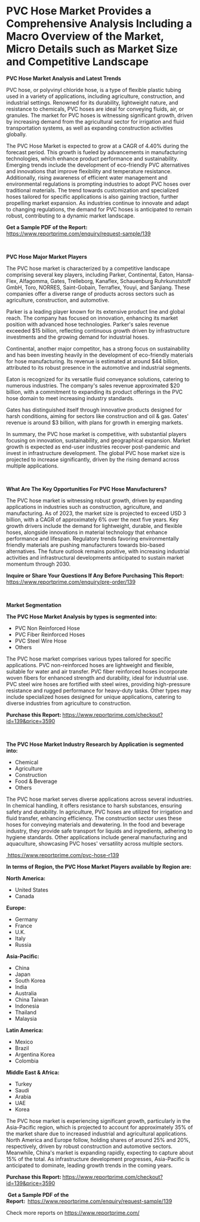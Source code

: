 <p><h1>PVC Hose Market Provides a Comprehensive Analysis Including a Macro Overview of the Market, Micro Details such as Market Size and Competitive Landscape</h1></p><p><strong>PVC Hose Market Analysis and Latest Trends</strong></p>
<p><p>PVC hose, or polyvinyl chloride hose, is a type of flexible plastic tubing used in a variety of applications, including agriculture, construction, and industrial settings. Renowned for its durability, lightweight nature, and resistance to chemicals, PVC hoses are ideal for conveying fluids, air, or granules. The market for PVC hoses is witnessing significant growth, driven by increasing demand from the agricultural sector for irrigation and fluid transportation systems, as well as expanding construction activities globally.</p><p>The PVC Hose Market is expected to grow at a CAGR of 4.40% during the forecast period. This growth is fueled by advancements in manufacturing technologies, which enhance product performance and sustainability. Emerging trends include the development of eco-friendly PVC alternatives and innovations that improve flexibility and temperature resistance. Additionally, rising awareness of efficient water management and environmental regulations is prompting industries to adopt PVC hoses over traditional materials. The trend towards customization and specialized hoses tailored for specific applications is also gaining traction, further propelling market expansion. As industries continue to innovate and adapt to changing regulations, the demand for PVC hoses is anticipated to remain robust, contributing to a dynamic market landscape.</p></p>
<p><strong>Get a Sample PDF of the Report:&nbsp;</strong> <a href="https://www.reportprime.com/enquiry/request-sample/139?utm_campaign=3559&utm_medium=2&utm_source=Github&utm_content=ia&utm_term=18032025&utm_id=pvc-hose">https://www.reportprime.com/enquiry/request-sample/139</a></p>
<p>&nbsp;</p>
<p><strong>PVC Hose Major Market Players</strong></p>
<p><p>The PVC hose market is characterized by a competitive landscape comprising several key players, including Parker, Continental, Eaton, Hansa-Flex, Alfagomma, Gates, Trelleborg, Kanaflex, Schauenburg Ruhrkunststoff GmbH, Toro, NORRES, Saint-Gobain, Terraflex, Youyi, and Sanjiang. These companies offer a diverse range of products across sectors such as agriculture, construction, and automotive.</p><p>Parker is a leading player known for its extensive product line and global reach. The company has focused on innovation, enhancing its market position with advanced hose technologies. Parker's sales revenue exceeded $15 billion, reflecting continuous growth driven by infrastructure investments and the growing demand for industrial hoses.</p><p>Continental, another major competitor, has a strong focus on sustainability and has been investing heavily in the development of eco-friendly materials for hose manufacturing. Its revenue is estimated at around $44 billion, attributed to its robust presence in the automotive and industrial segments.</p><p>Eaton is recognized for its versatile fluid conveyance solutions, catering to numerous industries. The company's sales revenue approximated $20 billion, with a commitment to expanding its product offerings in the PVC hose domain to meet increasing industry standards.</p><p>Gates has distinguished itself through innovative products designed for harsh conditions, aiming for sectors like construction and oil & gas. Gates' revenue is around $3 billion, with plans for growth in emerging markets.</p><p>In summary, the PVC hose market is competitive, with substantial players focusing on innovation, sustainability, and geographical expansion. Market growth is expected as end-user industries recover post-pandemic and invest in infrastructure development. The global PVC hose market size is projected to increase significantly, driven by the rising demand across multiple applications.</p></p>
<p>&nbsp;</p>
<p><strong>What Are The Key Opportunities For PVC Hose Manufacturers?</strong></p>
<p><p>The PVC hose market is witnessing robust growth, driven by expanding applications in industries such as construction, agriculture, and manufacturing. As of 2023, the market size is projected to exceed USD 3 billion, with a CAGR of approximately 6% over the next five years. Key growth drivers include the demand for lightweight, durable, and flexible hoses, alongside innovations in material technology that enhance performance and lifespan. Regulatory trends favoring environmentally friendly materials are pushing manufacturers towards bio-based alternatives. The future outlook remains positive, with increasing industrial activities and infrastructural developments anticipated to sustain market momentum through 2030.</p></p>
<p><strong>Inquire or Share Your Questions If Any Before Purchasing This Report:</strong> <a href="https://www.reportprime.com/enquiry/pre-order/139?utm_campaign=3559&utm_medium=2&utm_source=Github&utm_content=ia&utm_term=18032025&utm_id=pvc-hose">https://www.reportprime.com/enquiry/pre-order/139</a></p>
<p>&nbsp;</p>
<p><strong>Market Segmentation</strong></p>
<p><strong>The PVC Hose Market Analysis by types is segmented into:</strong></p>
<p><ul><li>PVC Non Reinforced Hose</li><li>PVC Fiber Reinforced Hoses</li><li>PVC Steel Wire Hose</li><li>Others</li></ul></p>
<p><p>The PVC hose market comprises various types tailored for specific applications. PVC non-reinforced hoses are lightweight and flexible, suitable for water and air transfer. PVC fiber reinforced hoses incorporate woven fibers for enhanced strength and durability, ideal for industrial use. PVC steel wire hoses are fortified with steel wires, providing high-pressure resistance and rugged performance for heavy-duty tasks. Other types may include specialized hoses designed for unique applications, catering to diverse industries from agriculture to construction.</p></p>
<p><strong>Purchase this Report:&nbsp;</strong><a href="https://www.reportprime.com/checkout?id=139&price=3590&utm_campaign=3559&utm_medium=2&utm_source=Github&utm_content=ia&utm_term=18032025&utm_id=pvc-hose">https://www.reportprime.com/checkout?id=139&price=3590</a></p>
<p>&nbsp;</p>
<p><strong>The PVC Hose Market Industry Research by Application is segmented into:</strong></p>
<p><ul><li>Chemical</li><li>Agriculture</li><li>Construction</li><li>Food & Beverage</li><li>Others</li></ul></p>
<p><p>The PVC hose market serves diverse applications across several industries. In chemical handling, it offers resistance to harsh substances, ensuring safety and durability. In agriculture, PVC hoses are utilized for irrigation and fluid transfer, enhancing efficiency. The construction sector uses these hoses for conveying materials and dewatering. In the food and beverage industry, they provide safe transport for liquids and ingredients, adhering to hygiene standards. Other applications include general manufacturing and aquaculture, showcasing PVC hoses' versatility across multiple sectors.</p></p>
<p><a href="https://www.reportprime.com/pvc-hose-r139?utm_campaign=3559&utm_medium=2&utm_source=Github&utm_content=ia&utm_term=18032025&utm_id=pvc-hose">&nbsp;https://www.reportprime.com/pvc-hose-r139</a></p>
<p><strong>In terms of Region, the PVC Hose Market Players available by Region are:</strong></p>
<p>
    <p> <strong> North America: </strong>
        <ul>
            <li>United States</li>
            <li>Canada</li>
        </ul>
        </p> 
    <p> <strong> Europe: </strong>
        <ul>
            <li>Germany</li>
            <li>France</li>
            <li>U.K.</li>
            <li>Italy</li>
            <li>Russia</li>
        </ul>
        </p> 
    <p> <strong> Asia-Pacific: </strong>
        <ul>
            <li>China</li>
            <li>Japan</li>
            <li>South Korea</li>
            <li>India</li>
            <li>Australia</li>
            <li>China Taiwan</li>
            <li>Indonesia</li>
            <li>Thailand</li>
            <li>Malaysia</li>
        </ul>
        </p> 
    <p> <strong> Latin America: </strong>
        <ul>
            <li>Mexico</li>
            <li>Brazil</li>
            <li>Argentina Korea</li>
            <li>Colombia</li>
        </ul>
        </p> 
    <p> <strong> Middle East & Africa: </strong>
        <ul>
            <li>Turkey</li>
            <li>Saudi</li>
            <li>Arabia</li>
            <li>UAE</li>
            <li>Korea</li>
        </ul>
    </p>
    </p>
<p><p>The PVC hose market is experiencing significant growth, particularly in the Asia-Pacific region, which is projected to account for approximately 35% of the market share due to increased industrial and agricultural applications. North America and Europe follow, holding shares of around 25% and 20%, respectively, driven by robust construction and automotive sectors. Meanwhile, China's market is expanding rapidly, expecting to capture about 15% of the total. As infrastructure development progresses, Asia-Pacific is anticipated to dominate, leading growth trends in the coming years.</p></p>
<p><strong>Purchase this Report: </strong><a href="https://www.reportprime.com/checkout?id=139&price=3590&utm_campaign=3559&utm_medium=2&utm_source=Github&utm_content=ia&utm_term=18032025&utm_id=pvc-hose">https://www.reportprime.com/checkout?id=139&price=3590</a></p>
<p>&nbsp;<strong>Get a Sample PDF of the Report:&nbsp;&nbsp;</strong><a href="https://www.reportprime.com/enquiry/request-sample/139?utm_campaign=3559&utm_medium=2&utm_source=Github&utm_content=ia&utm_term=18032025&utm_id=pvc-hose">https://www.reportprime.com/enquiry/request-sample/139</a></p>
<p><strong></strong></p>
<p>Check more reports on <a href="https://www.reportprime.com/?utm_campaign=3559&utm_medium=2&utm_source=Github&utm_content=ia&utm_term=18032025&utm_id=pvc-hose">https://www.reportprime.com/</a></p>